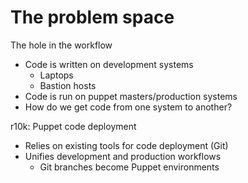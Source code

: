The problem space
=================

The hole in the workflow

  * Code is written on development systems
    * Laptops
    * Bastion hosts
  * Code is run on puppet masters/production systems
  * How do we get code from one system to another?

r10k: Puppet code deployment

  * Relies on existing tools for code deployment (Git)
  * Unifies development and production workflows
    * Git branches become Puppet environments
